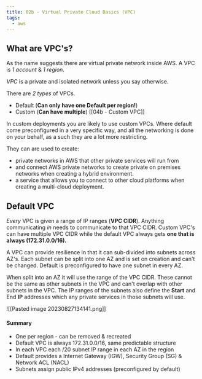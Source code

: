 ```yaml
---
title: 02b - Virtual Private Cloud Basics (VPC)
tags:
  - aws
---
```


## What are VPC's?

As the name suggests there are virtual private network inside AWS. A VPC is *1 account* & *1 region*.

*VPC* is a private and isolated network unless you say otherwise. 

There are *2 types* of VPCs.

- Default  (**Can only have one Default per region!**)
- Custom (**Can have multiple**) [[04b - Custom VPC]]

In custom deployments you are likely to use custom VPCs. Where default come preconfigured in a very specific way, and all the networking is done on your behalf, as a such they are a lot more restricting.

They can are used to create:

- private networks in AWS that other private services will run from
- and connect AWS private networks to create private on premises networks when creating a hybrid environment. 
- a service that allows you to connect to other cloud platforms when creating a muiti-cloud deployment.

## Default VPC

*Every* VPC is given a range of IP ranges (**VPC CIDR**). Anything communicating *in* needs to communicate to that VPC CIDR. Custom VPC's can have multiple VPC CIDR while the default VPC always gets **one that is always (172.31.0.0/16).**

A VPC can provide resilience in that it can sub-divided into subnets across AZ's. Each subnet can be split into one AZ and is set on creation and can't be changed. Default is preconfigured to have one subnet in every AZ.

When split into an AZ it will use the range of the VPC CIDR. These cannot be the same as other subnets in the VPC and can't overlap with other subnets in the VPC. The IP ranges of the subnets also define the **Start** and End **IP** addresses which any private services in those subnets will use.

![[Pasted image 20230827134141.png]]

#### Summary
- One per region - can be removed & recreated
- Default VPC is always 172.31.0.0/16, same predictable structure
- In each VPC each /20 subnet IP range in each AZ in the region
- Default provides a Internet Gateway (IGW), Security Group (SG) & Network ACL (NACL)
- Subnets assign public IPv4 addresses (preconfigured by default)

